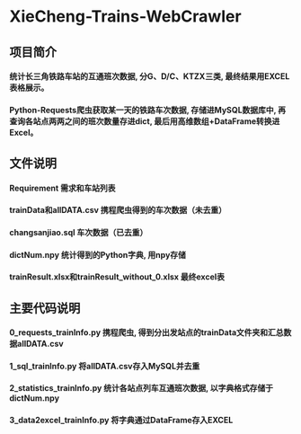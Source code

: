 # XieCheng-Trains-WebCrawler

## 项目简介

#### 统计长三角铁路车站的互通班次数据, 分G、D/C、KTZX三类, 最终结果用EXCEL表格展示。 ​​​​
#### Python-Requests爬虫获取某一天的铁路车次数据, 存储进MySQL数据库中, 再查询各站点两两之间的班次数量存进dict, 最后用高维数组+DataFrame转换进Excel。

## 文件说明

#### Requirement 需求和车站列表

#### trainData和allDATA.csv 携程爬虫得到的车次数据（未去重）

#### changsanjiao.sql 车次数据（已去重）

#### dictNum.npy 统计得到的Python字典, 用npy存储

#### trainResult.xlsx和trainResult_without_0.xlsx 最终excel表

## 主要代码说明

#### 0_requests_trainInfo.py 携程爬虫, 得到分出发站点的trainData文件夹和汇总数据allDATA.csv
#### 1_sql_trainInfo.py 将allDATA.csv存入MySQL并去重
#### 2_statistics_trainInfo.py 统计各站点列车互通班次数据, 以字典格式存储于dictNum.npy
#### 3_data2excel_trainInfo.py 将字典通过DataFrame存入EXCEL